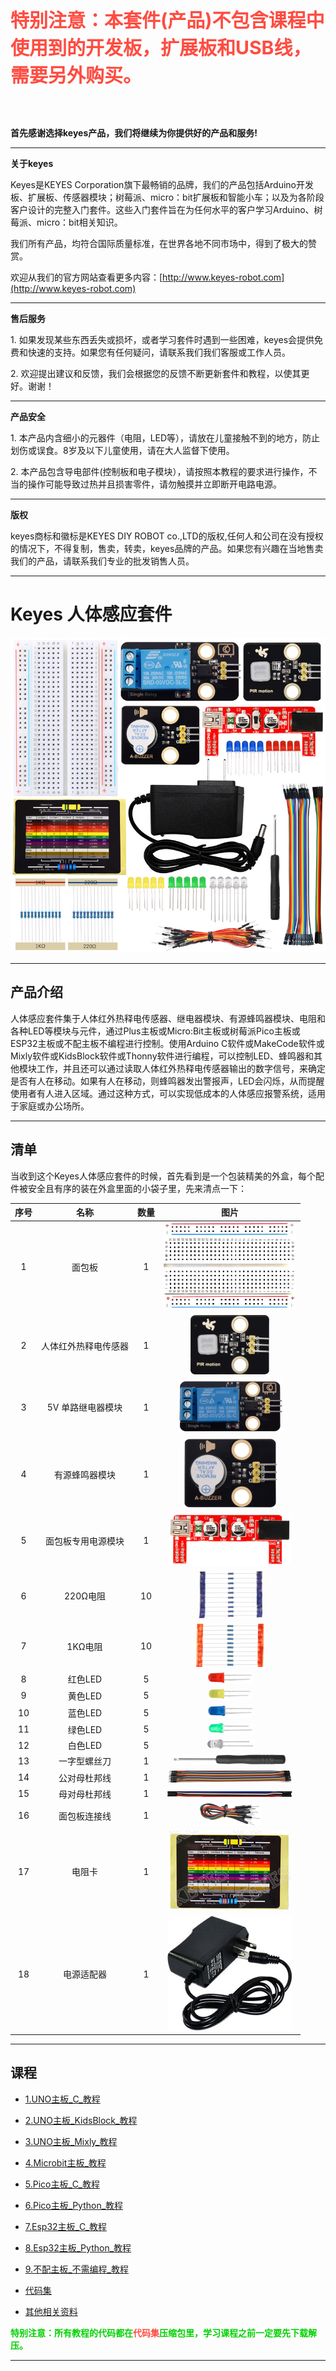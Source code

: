 
<span style="color: rgb(255, 76, 65); font-size: 30px;">**特别注意：本套件(产品)不包含课程中使用到的开发板，扩展板和USB线，需要另外购买。**</span>

<br>
<br>

**首先感谢选择keyes产品，我们将继续为你提供好的产品和服务!**

---

**关于keyes**  

Keyes是KEYES Corporation旗下最畅销的品牌，我们的产品包括Arduino开发板、扩展板、传感器模块；树莓派、micro：bit扩展板和智能小车；以及为各阶段客户设计的完整入门套件。这些入门套件旨在为任何水平的客户学习Arduino、树莓派、micro：bit相关知识。

我们所有产品，均符合国际质量标准，在世界各地不同市场中，得到了极大的赞赏。
 
欢迎从我们的官方网站查看更多内容：[http://www.keyes-robot.com](http://www.keyes-robot.com)

---

**售后服务**                     

1\. 如果发现某些东西丢失或损坏，或者学习套件时遇到一些困难，keyes会提供免费和快速的支持。如果您有任何疑问，请联系我们我们客服或工作人员。

2\. 欢迎提出建议和反馈，我们会根据您的反馈不断更新套件和教程，以使其更好。谢谢！

---

**产品安全**

1\. 本产品内含细小的元器件（电阻，LED等），请放在儿童接触不到的地方，防止划伤或误食。8岁及以下儿童使用，请在大人监督下使用。

2\. 本产品包含导电部件(控制板和电子模块），请按照本教程的要求进行操作，不当的操作可能导致过热并且损害零件，请勿触摸并立即断开电路电源。

---

**版权** 

keyes商标和徽标是KEYES DIY ROBOT co.,LTD的版权,任何人和公司在没有授权的情况下，不得复制，售卖，转卖，keyes品牌的产品。如果您有兴趣在当地售卖我们的产品，请联系我们专业的批发销售人员。

---

# Keyes 人体感应套件

![Img](./media/ABC.jpg)

---

## 产品介绍

人体感应套件集于人体红外热释电传感器、继电器模块、有源蜂鸣器模块、电阻和各种LED等模块与元件，通过Plus主板或Micro:Bit主板或树莓派Pico主板或ESP32主板或不配主板不编程进行控制。使用Arduino C软件或MakeCode软件或Mixly软件或KidsBlock软件或Thonny软件进行编程，可以控制LED、蜂鸣器和其他模块工作，并且还可以通过读取人体红外热释电传感器输出的数字信号，来确定是否有人在移动。如果有人在移动，则蜂鸣器发出警报声，LED会闪烁，从而提醒使用者有人进入区域。通过这种方式，可以实现低成本的人体感应报警系统，适用于家庭或办公场所。

---

## 清单

当收到这个Keyes人体感应套件的时候，首先看到是一个包装精美的外盒，每个配件被安全且有序的装在外盒里面的小袋子里，先来清点一下：

| 序号 | 名称 | 数量 | 图片 |
| :--: | :--: | :--: | :--: |
| 1 | 面包板 | 1 | ![Img](./media/1.png)|
| 2 | 人体红外热释电传感器 | 1 | ![Img](./media/2.png) |
| 3 | 5V 单路继电器模块 | 1 | ![Img](./media/3.png) |
| 4 | 有源蜂鸣器模块 | 1 | ![Img](./media/4.png) |
| 5  |面包板专用电源模块|1|![Img](./media/5.png)|
| 6 | 220Ω电阻 | 10 | ![Img](./media/6.png) |
| 7 | 1KΩ电阻 | 10 | ![Img](./media/7.png)|
| 8 | 红色LED | 5 |![Img](./media/8.png)|
| 9 | 黄色LED | 5 | ![Img](./media/9.png)|
| 10 | 蓝色LED | 5 |![Img](./media/10.png) |
| 11 | 绿色LED | 5 |![Img](./media/11.png) |
| 12 | 白色LED | 5 | ![Img](./media/12.png)|
| 13 | 一字型螺丝刀  | 1 |![Img](./media/13.png)|
| 14 |公对母杜邦线|1| ![Img](./media/16.jpg)|
| 15 |母对母杜邦线|1| ![Img](./media/21.png)|
| 16 | 面包板连接线 | 1 | ![Img](./media/17.png)|
| 17 |电阻卡 | 1 |![Img](./media/18.png) |
| 18 | 电源适配器 | 1 | ![Img](./media/20.png)|


---

## 课程

* [1.UNO主板_C_教程](1.UNO主板_C_教程/UNO主板_C_教程.md)

* [2.UNO主板_KidsBlock_教程](2.UNO主板_KidsBlock_教程/UNO主板_KidsBlock_教程.md)

* [3.UNO主板_Mixly_教程](3.UNO主板_Mixly_教程/UNO主板_Mixly_教程.md)

* [4.Microbit主板_教程](4.Microbit主板_教程/Microbit主板_教程.md)

* [5.Pico主板_C_教程](5.Pico主板_C_教程/Pico主板_C_教程.md)

* [6.Pico主板_Python_教程](6.Pico主板_Python_教程/Pico主板_Python_教程.md)

* [7.Esp32主板_C_教程](7.Esp32主板_C_教程/Esp32主板_C_教程.md)

* [8.Esp32主板_Python_教程](8.Esp32主板_Python_教程/Esp32主板_Python_教程.md)

* [9.不配主板_不需编程_教程](9.不配主板_不需编程_教程/不配主板_不需编程_教程.md)

* [代码集](代码集.zip)

* [其他相关资料](其他相关资料.zip)

<span style="color: rgb(0, 209, 0);">**特别注意：所有教程的代码都在<span style="color: rgb(255, 76, 65);">代码集</span>压缩包里，学习课程之前一定要先下载解压。**<span style="color: rgb(0, 209, 0);"></span></span>

---

